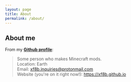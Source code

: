 ```yaml
---
layout: page
title: About
permalink: /about/
---
```


## About me

From my [**Github profile**](www.github.com/xf8b):
> Some person who makes Minecraft mods.  
> Location: Earth  
> Email: xf8b.inquiries@protonmail.com  
> Website (you're on it right now!): https://xf8b.github.io  
